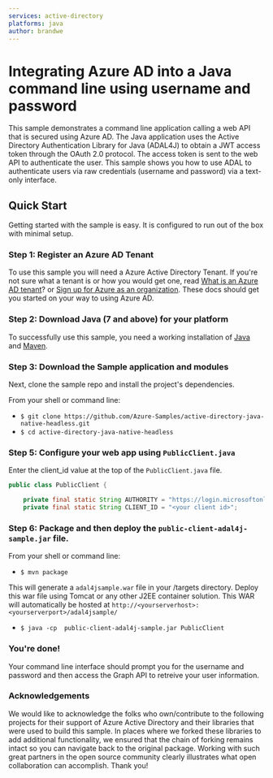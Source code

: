 ```yaml
---
services: active-directory
platforms: java
author: brandwe
---
```


# Integrating Azure AD into a Java command line using username and password

This sample demonstrates a command line application calling a web API that is secured using Azure AD. The Java application uses the Active Directory Authentication Library for Java (ADAL4J) to obtain a JWT access token through the OAuth 2.0 protocol. The access token is sent to the web API to authenticate the user. This sample shows you how to use ADAL to authenticate users via raw credentials (username and password) via a text-only interface.


## Quick Start

Getting started with the sample is easy. It is configured to run out of the box with minimal setup.

### Step 1: Register an Azure AD Tenant

To use this sample you will need a Azure Active Directory Tenant. If you're not sure what a tenant is or how you would get one, read [What is an Azure AD tenant](http://technet.microsoft.com/library/jj573650.aspx)? or [Sign up for Azure as an organization](http://azure.microsoft.com/documentation/articles/sign-up-organization/). These docs should get you started on your way to using Azure AD.

### Step 2: Download Java (7 and above) for your platform 

To successfully use this sample, you need a working installation of [Java](http://www.oracle.com/technetwork/java/javase/downloads/index.html) and [Maven](https://maven.apache.org).

### Step 3: Download the Sample application and modules

Next, clone the sample repo and install the project's dependencies.

From your shell or command line:

* `$ git clone https://github.com/Azure-Samples/active-directory-java-native-headless.git`
* `$ cd active-directory-java-native-headless`

### Step 5: Configure your web app using `PublicClient.java`

Enter the client_id value at the top of the `PublicClient.java` file.

```java
public class PublicClient {

    private final static String AUTHORITY = "https://login.microsoftonline.com/common/";
    private final static String CLIENT_ID = "<your client id>";

```

### Step 6: Package and then deploy the `public-client-adal4j-sample.jar` file.

From your shell or command line:

* `$ mvn package`

This will generate a `adal4jsample.war` file in your /targets directory. Deploy this war file using Tomcat or any other J2EE container solution. This WAR will automatically be hosted at `http://<yourserverhost>:<yourserverport>/adal4jsample/`

* `$ java -cp  public-client-adal4j-sample.jar PublicClient`


### You're done!

Your command line interface should prompt you for the username and password and then access the Graph API to retreive your user information.

### Acknowledgements

We would like to acknowledge the folks who own/contribute to the following projects for their support of Azure Active Directory and their libraries that were used to build this sample. In places where we forked these libraries to add additional functionality, we ensured that the chain of forking remains intact so you can navigate back to the original package. Working with such great partners in the open source community clearly illustrates what open collaboration can accomplish. Thank you!


